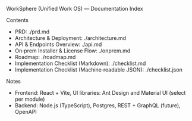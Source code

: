WorkSphere (Unified Work OS) — Documentation Index

Contents
- PRD: ./prd.md
- Architecture & Deployment: ./architecture.md
- API & Endpoints Overview: ./api.md
- On‑prem Installer & License Flow: ./onprem.md
- Roadmap: ./roadmap.md
- Implementation Checklist (Markdown): ./checklist.md
- Implementation Checklist (Machine‑readable JSON): ./checklist.json

Notes
- Frontend: React + Vite, UI libraries: Ant Design and Material UI (select per module)
- Backend: Node.js (TypeScript), Postgres, REST + GraphQL (future), OpenAPI


